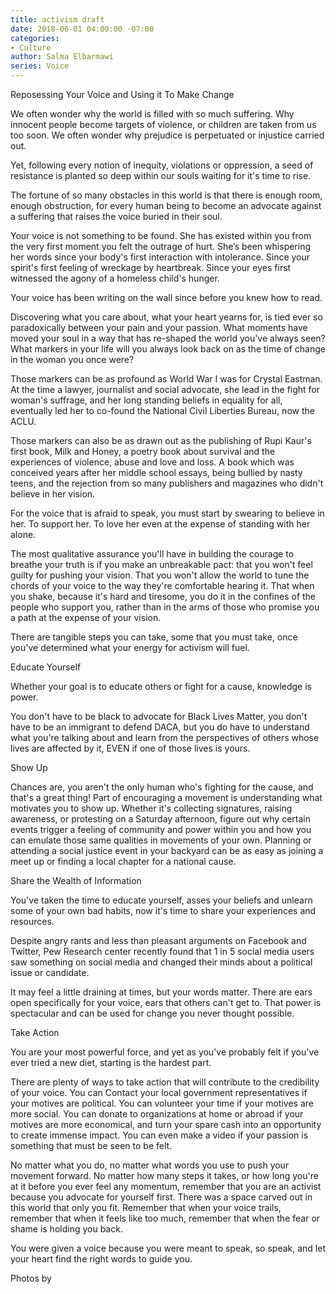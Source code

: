 ```yaml
---
title: activism draft
date: 2018-06-01 04:00:00 -07:00
categories:
- Culture
author: Salma Elbarmawi
series: Voice
---
```


Reposessing Your Voice and Using it To Make Change

We often wonder why the world is filled with so much suffering. Why innocent people become targets of violence, or children are taken from us too soon. We often wonder why prejudice is perpetuated or injustice carried out. 

Yet, following every notion of inequity, violations or oppression, a seed of resistance is planted so deep within our souls waiting for it's time to rise. 

The fortune of so many obstacles in this world is that there is enough room, enough obstruction, for every human being to become an advocate against a suffering that raises the voice buried in their soul. 

Your voice is not something to be found. She has existed within you from the very first moment you felt the outrage of hurt. She’s been whispering her words since your body's first interaction with intolerance. Since your spirit's first feeling of wreckage by heartbreak. Since your eyes first witnessed the agony of a homeless child's hunger.  

Your voice has been writing on the wall since before you knew how to read. 

Discovering what you care about, what your heart yearns for, is tied ever so paradoxically between your pain and your passion. What moments have moved your soul in a way that has re-shaped the world you've always seen? What markers in your life will you always look back on as the time of change in the woman you once were? 

Those markers can be as profound as World War I was for Crystal Eastman. At the time a lawyer, journalist and social advocate, she lead in the fight for woman's suffrage, and her long standing beliefs in equality for all, eventually led her to co-found the National Civil Liberties Bureau, now the ACLU. 

Those markers can also be as drawn out as the publishing of Rupi Kaur's first book, Milk and Honey, a poetry book about survival and the experiences of violence, abuse and love and loss. A book which was conceived years after her middle school essays, being bullied by nasty teens, and the rejection from so many publishers and magazines who didn't believe in her vision. 

For the voice that is afraid to speak, you must start by swearing to believe in her. To support her. To love her even at the expense of standing with her alone. 

The most qualitative assurance you'll have in building the courage to breathe your truth is if you make an unbreakable pact: that you won't feel guilty for pushing your vision. That you won't allow the world to tune the chords of your voice to the way they're comfortable hearing it. That when you shake, because it's hard and tiresome, you do it in the confines of the people who support you, rather than in the arms of those who promise you a path at the expense of your vision. 

There are tangible steps you can take, some that you must take, once you've determined what your energy for activism will fuel. 

Educate Yourself 

Whether your goal is to educate others or fight for a cause, knowledge is power. 

You don't have to be black to advocate for Black Lives Matter, you don't have to be an immigrant to defend DACA, but you do have to understand what you're talking about and learn from the perspectives of others whose lives are affected by it, EVEN if one of those lives is yours.   

Show Up 

Chances are, you aren't the only human who's fighting for the cause, and that's a great thing! Part of encouraging a movement is understanding what motivates you to show up. Whether it's collecting signatures, raising awareness, or protesting on a Saturday afternoon, figure out why certain events trigger a feeling of community and power within you and how you can emulate those same qualities in movements of your own. Planning or attending a social justice event in your backyard can be as easy as joining a meet up or finding a local chapter for a national cause. 

Share the Wealth of Information

You've taken the time to educate yourself, asses your beliefs and unlearn some of your own bad habits, now it's time to share your experiences and resources. 

Despite angry rants and less than pleasant arguments on Facebook and Twitter, Pew Research center recently found that 1 in 5 social media users saw something on social media and changed their minds about a political issue or candidate. 

It may feel a little draining at times, but your words matter. There are ears open specifically for your voice, ears that others can't get to. That power is spectacular and can be used for change you never thought possible. 

Take Action 

You are your most powerful force, and yet as you've probably felt if you've ever tried a new diet, starting is the hardest part. 

There are plenty of ways to take action that will contribute to the credibility of your voice. You can Contact your local government representatives if your motives are political. You can volunteer your time if your motives are more social. You can donate to organizations at home or abroad if your motives are more economical, and turn your spare cash into an opportunity to create immense impact. You can even make a video if your passion is something that must be seen to be felt. 

No matter what you do, no matter what words you use to push your movement forward. No matter how many steps it takes, or how long you're at it before you ever feel any momentum, remember that you are an activist because you advocate for yourself first. There was a space carved out in this world that only you fit. Remember that when your voice trails, remember that when it feels like too much, remember that when the fear or shame is holding you back. 

You were given a voice because you were meant to speak, so speak, and let your heart find the right words to guide you.

Photos by